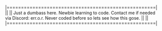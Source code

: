 |====================================================|
                        ||
                        ||
               Just a dumbass here.
             Newbie learning to code.
      Contact me if needed via Discord: err.o.r.
     Never coded before so lets see how this gose.
                        ||
                        ||
|====================================================|
